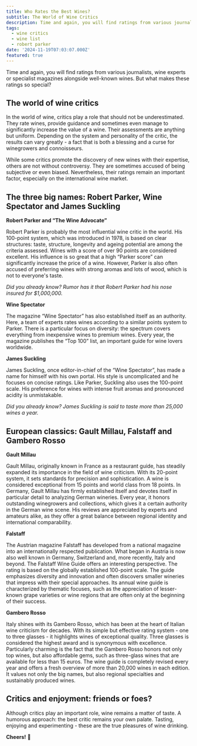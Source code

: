 ```yaml
---
title: Who Rates the Best Wines?
subtitle: The World of Wine Critics
description: Time and again, you will find ratings from various journalists, wine experts or specialist magazines alongside well-known wines. But what makes these ratings so special?
tags:
  - wine critics
  - wine list
  - robert parker
date: '2024-11-19T07:03:07.000Z'
featured: true
---
```


Time and again, you will find ratings from various journalists, wine experts or specialist magazines alongside well-known wines. But what makes these ratings so special?

## The world of wine critics

In the world of wine, critics play a role that should not be underestimated. They rate wines, provide guidance and sometimes even manage to significantly increase the value of a wine. Their assessments are anything but uniform. Depending on the system and personality of the critic, the results can vary greatly - a fact that is both a blessing and a curse for winegrowers and connoisseurs.

While some critics promote the discovery of new wines with their expertise, others are not without controversy. They are sometimes accused of being subjective or even biased. Nevertheless, their ratings remain an important factor, especially on the international wine market.

## The three big names: Robert Parker, Wine Spectator and James Suckling

**Robert Parker and “The Wine Advocate”**

Robert Parker is probably the most influential wine critic in the world. His 100-point system, which was introduced in 1978, is based on clear structures: taste, structure, longevity and ageing potential are among the criteria assessed. Wines with a score of over 90 points are considered excellent. His influence is so great that a high “Parker score” can significantly increase the price of a wine. However, Parker is also often accused of preferring wines with strong aromas and lots of wood, which is not to everyone's taste.

_Did you already know?_ _Rumor has it that Robert Parker had his nose insured for $1,000,000._

**Wine Spectator**

The magazine “Wine Spectator” has also established itself as an authority. Here, a team of experts rates wines according to a similar points system to Parker. There is a particular focus on diversity: the spectrum covers everything from inexpensive wines to premium wines. Every year, the magazine publishes the “Top 100” list, an important guide for wine lovers worldwide.

**James Suckling**

James Suckling, once editor-in-chief of the “Wine Spectator”, has made a name for himself with his own portal. His style is uncomplicated and he focuses on concise ratings. Like Parker, Suckling also uses the 100-point scale. His preference for wines with intense fruit aromas and pronounced acidity is unmistakable.

_Did you already know?_ _James Suckling is said to taste more than 25,000 wines a year._

## European classics: Gault Millau, Falstaff and Gambero Rosso

**Gault Millau**

Gault Millau, originally known in France as a restaurant guide, has steadily expanded its importance in the field of wine criticism. With its 20-point system, it sets standards for precision and sophistication. A wine is considered exceptional from 15 points and world class from 18 points. In Germany, Gault Millau has firmly established itself and devotes itself in particular detail to analyzing German wineries. Every year, it honors outstanding winegrowers and collections, which gives it a certain authority in the German wine scene. His reviews are appreciated by experts and amateurs alike, as they offer a great balance between regional identity and international comparability.

**Falstaff**

The Austrian magazine Falstaff has developed from a national magazine into an internationally respected publication. What began in Austria is now also well known in Germany, Switzerland and, more recently, Italy and beyond. The Falstaff Wine Guide offers an interesting perspective. The rating is based on the globally established 100-point scale. The guide emphasizes diversity and innovation and often discovers smaller wineries that impress with their special approaches. Its annual wine guide is characterized by thematic focuses, such as the appreciation of lesser-known grape varieties or wine regions that are often only at the beginning of their success.

**Gambero Rosso**

Italy shines with its Gambero Rosso, which has been at the heart of Italian wine criticism for decades. With its simple but effective rating system - one to three glasses - it highlights wines of exceptional quality. Three glasses is considered the highest award and is synonymous with excellence. Particularly charming is the fact that the Gambero Rosso honors not only top wines, but also affordable gems, such as three-glass wines that are available for less than 15 euros. The wine guide is completely revised every year and offers a fresh overview of more than 20,000 wines in each edition. It values not only the big names, but also regional specialties and sustainably produced wines.

## Critics and enjoyment: friends or foes?

Although critics play an important role, wine remains a matter of taste. A humorous approach: the best critic remains your own palate. Tasting, enjoying and experimenting - these are the true pleasures of wine drinking.

**Cheers!** 🍷
